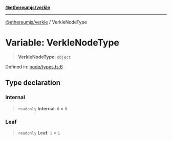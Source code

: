 [**@ethereumjs/verkle**](../README.md)

***

[@ethereumjs/verkle](../README.md) / VerkleNodeType

# Variable: VerkleNodeType

> **VerkleNodeType**: `object`

Defined in: [node/types.ts:6](https://github.com/ethereumjs/ethereumjs-monorepo/blob/master/packages/verkle/src/node/types.ts#L6)

## Type declaration

### Internal

> `readonly` **Internal**: `0` = `0`

### Leaf

> `readonly` **Leaf**: `1` = `1`
